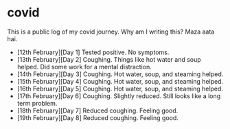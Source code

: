 
[meta]: # (CSS_URL=./style.css)
[meta]: # (DOCUMENT_TITLE=viveknathani)

# covid

This is a public log of my covid journey. Why am I writing this? Maza aata hai.

- [12th February][Day 1] Tested positive. No symptoms. 
- [13th February][Day 2] Coughing. Things like hot water and soup helped. Did some work for a mental distraction.
- [14th February][Day 3] Coughing. Hot water, soup, and steaming helped.
- [15th February][Day 4] Coughing. Hot water, soup, and steaming helped.
- [16th February][Day 5] Coughing. Hot water, soup, and steaming helped.
- [17th February][Day 6] Coughing. Slightly reduced. Still looks like a long term problem. 
- [18th February][Day 7] Reduced coughing. Feeling good.
- [19th February][Day 8] Reduced coughing. Feeling good.

